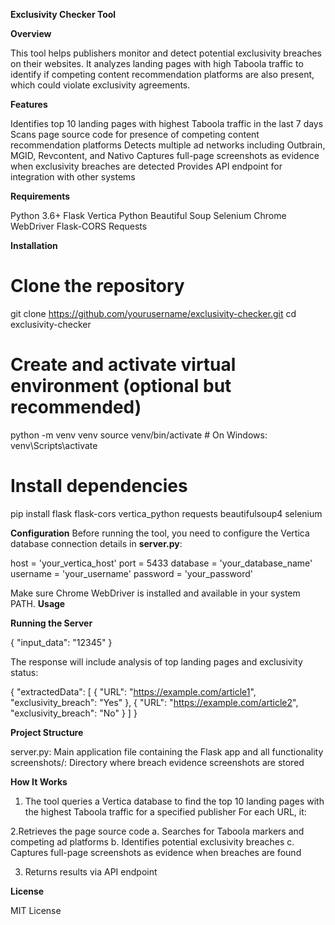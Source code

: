 **Exclusivity Checker Tool**

**Overview**

This tool helps publishers monitor and detect potential exclusivity breaches on their websites. It analyzes landing pages with high Taboola traffic to identify if competing content recommendation platforms are also present, which could violate exclusivity agreements.

**Features**

Identifies top 10 landing pages with highest Taboola traffic in the last 7 days
Scans page source code for presence of competing content recommendation platforms
Detects multiple ad networks including Outbrain, MGID, Revcontent, and Nativo
Captures full-page screenshots as evidence when exclusivity breaches are detected
Provides API endpoint for integration with other systems

**Requirements**

Python 3.6+
Flask
Vertica Python
Beautiful Soup
Selenium
Chrome WebDriver
Flask-CORS
Requests

**Installation**

# Clone the repository
git clone https://github.com/yourusername/exclusivity-checker.git
cd exclusivity-checker

# Create and activate virtual environment (optional but recommended)
python -m venv venv
source venv/bin/activate  # On Windows: venv\Scripts\activate

# Install dependencies
pip install flask flask-cors vertica_python requests beautifulsoup4 selenium

**Configuration**
Before running the tool, you need to configure the Vertica database connection details in **server.py**:

host = 'your_vertica_host'
port = 5433
database = 'your_database_name'
username = 'your_username'
password = 'your_password'

Make sure Chrome WebDriver is installed and available in your system PATH.
**Usage**

**Running the Server**

{
  "input_data": "12345"
}

The response will include analysis of top landing pages and exclusivity status:

{
  "extractedData": [
    {
      "URL": "https://example.com/article1",
      "exclusivity_breach": "Yes"
    },
    {
      "URL": "https://example.com/article2",
      "exclusivity_breach": "No"
    }
  ]
}

**Project Structure**

server.py: Main application file containing the Flask app and all functionality
screenshots/: Directory where breach evidence screenshots are stored

**How It Works**

1. The tool queries a Vertica database to find the top 10 landing pages with the highest Taboola traffic for a specified publisher
For each URL, it:

2.Retrieves the page source code
  a. Searches for Taboola markers and competing ad platforms
  b. Identifies potential exclusivity breaches
  c. Captures full-page screenshots as evidence when breaches are found

3. Returns results via API endpoint

**License**

MIT License
